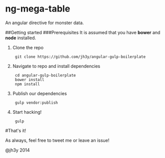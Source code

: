 ng-mega-table
================

An angular directive for monster data.

##Getting started
###Prerequisites
It is assumed that you have __bower__ and __node__ installed.


1. Clone the repo

        git clone https://github.com/jh3y/angular-gulp-boilerplate

2. Navigate to repo and install dependencies

        cd angular-gulp-boilerplate
        bower install
        npm install

3. Publish our dependencies

        gulp vendor:publish

4. Start hacking!

        gulp

#That's it!

As always, feel free to tweet me or leave an issue!

@jh3y 2014

